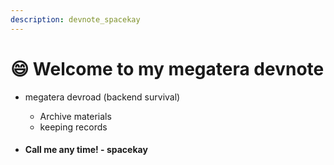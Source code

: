```yaml
---
description: devnote_spacekay
---
```


# 😄 Welcome to my megatera devnote



* megatera devroad (backend survival)
  * Archive materials
  * keeping records



* #### Call me any time! - spacekay

